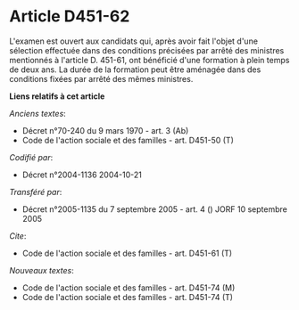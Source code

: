 # Article D451-62

L'examen est ouvert aux candidats qui, après avoir fait l'objet d'une sélection effectuée dans des conditions précisées par
arrêté des ministres mentionnés à l'article D. 451-61, ont bénéficié d'une formation à plein temps de deux ans. La durée de
la formation peut être aménagée dans des conditions fixées par arrêté des mêmes ministres.

**Liens relatifs à cet article**

_Anciens textes_:

  - Décret n°70-240 du 9 mars 1970 - art. 3 (Ab)
  - Code de l'action sociale et des familles - art. D451-50 (T)

_Codifié par_:

  - Décret n°2004-1136 2004-10-21

_Transféré par_:

  - Décret n°2005-1135 du 7 septembre 2005 - art. 4 () JORF 10 septembre 2005

_Cite_:

  - Code de l'action sociale et des familles - art. D451-61 (T)

_Nouveaux textes_:

  - Code de l'action sociale et des familles - art. D451-74 (M)
  - Code de l'action sociale et des familles - art. D451-74 (T)
